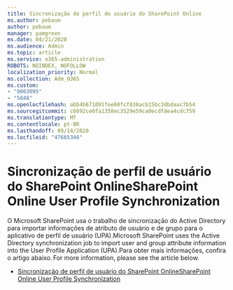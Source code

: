 ```yaml
---
title: Sincronização de perfil de usuário do SharePoint Online
ms.author: pebaum
author: pebaum
manager: pamgreen
ms.date: 04/21/2020
ms.audience: Admin
ms.topic: article
ms.service: o365-administration
ROBOTS: NOINDEX, NOFOLLOW
localization_priority: Normal
ms.collection: Adm_O365
ms.custom:
- "9003095"
- "5848"
ms.openlocfilehash: abb4b671091fee60fcf836acb15bc3dbdaac7b54
ms.sourcegitcommit: c6692ce0fa1358ec3529e59ca0ecdfdea4cdc759
ms.translationtype: MT
ms.contentlocale: pt-BR
ms.lasthandoff: 09/14/2020
ms.locfileid: "47665346"
---
```

# <a name="sharepoint-online-user-profile-synchronization"></a><span data-ttu-id="58f05-102">Sincronização de perfil de usuário do SharePoint Online</span><span class="sxs-lookup"><span data-stu-id="58f05-102">SharePoint Online User Profile Synchronization</span></span>

<span data-ttu-id="58f05-103">O Microsoft SharePoint usa o trabalho de sincronização do Active Directory para importar informações de atributo de usuário e de grupo para o aplicativo de perfil de usuário (UPA).</span><span class="sxs-lookup"><span data-stu-id="58f05-103">Microsoft SharePoint uses the Active Directory synchronization job to import user and group attribute information into the User Profile Application (UPA).</span></span><span data-ttu-id="58f05-104">Para obter mais informações, confira o artigo abaixo.</span><span class="sxs-lookup"><span data-stu-id="58f05-104"> For more information, please see the article below.</span></span>

- [<span data-ttu-id="58f05-105">Sincronização de perfil de usuário do SharePoint Online</span><span class="sxs-lookup"><span data-stu-id="58f05-105">SharePoint Online User Profile Synchronization</span></span>](https://docs.microsoft.com/sharepoint/user-profile-sync)
